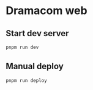 # Dramacom web

## Start dev server

```sh
pnpm run dev
```

## Manual deploy

```sh
pnpm run deploy
```
